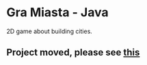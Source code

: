 # Gra Miasta - Java
2D game about building cities.

## Project moved, please see [this](https://github.com/Miasta-creators/Miasta_gra)
